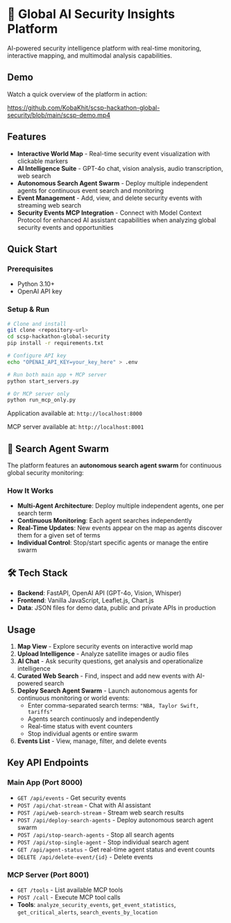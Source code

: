 # 🚀 Global AI Security Insights Platform

AI-powered security intelligence platform with real-time monitoring, interactive mapping, and multimodal analysis capabilities.

## Demo

Watch a quick overview of the platform in action:


https://github.com/KobaKhit/scsp-hackathon-global-security/blob/main/scsp-demo.mp4


## Features

- **Interactive World Map** - Real-time security event visualization with clickable markers
- **AI Intelligence Suite** - GPT-4o chat, vision analysis, audio transcription, web search
- **Autonomous Search Agent Swarm** - Deploy multiple independent agents for continuous event search and monitoring
- **Event Management** - Add, view, and delete security events with streaming web search
- **Security Events MCP Integration** - Connect with Model Context Protocol for enhanced AI assistant capabilities when analyzing global security events and opportunities

## Quick Start

### Prerequisites
- Python 3.10+
- OpenAI API key

### Setup & Run
```bash
# Clone and install
git clone <repository-url>
cd scsp-hackathon-global-security
pip install -r requirements.txt

# Configure API key
echo "OPENAI_API_KEY=your_key_here" > .env

# Run both main app + MCP server
python start_servers.py

# Or MCP server only
python run_mcp_only.py
```

Application available at: `http://localhost:8000`

MCP server available at: `http://localhost:8001`

## 🤖 Search Agent Swarm

The platform features an **autonomous search agent swarm** for continuous global security monitoring:

### How It Works
- **Multi-Agent Architecture**: Deploy multiple independent agents, one per search term
- **Continuous Monitoring**: Each agent searches independently
- **Real-Time Updates**: New events appear on the map as agents discover them for a given set of terms
- **Individual Control**: Stop/start specific agents or manage the entire swarm


## 🛠️ Tech Stack
- **Backend**: FastAPI, OpenAI API (GPT-4o, Vision, Whisper)
- **Frontend**: Vanilla JavaScript, Leaflet.js, Chart.js
- **Data**: JSON files for demo data, public and private APIs in production 

## Usage
1. **Map View** - Explore security events on interactive world map
2. **Upload Intelligence** - Analyze satellite images or audio files
3. **AI Chat** - Ask security questions, get analysis and operationalize intelligence
4. **Curated Web Search** - Find, inspect and add new events with AI-powered search
5. **Deploy Search Agent Swarm** - Launch autonomous agents for continuous monitoring or world events:
   - Enter comma-separated search terms: `"NBA, Taylor Swift, tariffs"`
   - Agents search continuosly and independently
   - Real-time status with event counters
   - Stop individual agents or entire swarm
6. **Events List** - View, manage, filter, and delete events

## Key API Endpoints

### Main App (Port 8000)
- `GET /api/events` - Get security events
- `POST /api/chat-stream` - Chat with AI assistant
- `POST /api/web-search-stream` - Stream web search results
- `POST /api/deploy-search-agents` - Deploy autonomous search agent swarm
- `POST /api/stop-search-agents` - Stop all search agents
- `POST /api/stop-single-agent` - Stop individual search agent
- `GET /api/agent-status` - Get real-time agent status and event counts
- `DELETE /api/delete-event/{id}` - Delete events

### MCP Server (Port 8001)
- `GET /tools` - List available MCP tools
- `POST /call` - Execute MCP tool calls
- **Tools**: `analyze_security_events`, `get_event_statistics`, `get_critical_alerts`, `search_events_by_location`

